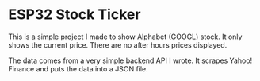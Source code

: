 # ESP32 Stock Ticker

This is a simple project I made to show Alphabet (GOOGL) stock. It only shows the current price. There are no after hours prices displayed.

The data comes from a very simple backend API I wrote. It scrapes Yahoo! Finance and puts the data into a JSON file.
